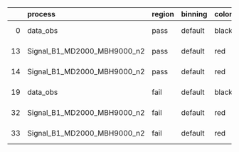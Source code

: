 |    | process                     | region   | binning   | color   | process_type   |   scale | variation   | source_filename                                                     | source_histname   | alias                       | title     |   combine_idx |     lnN |   shapes | syst_type   |   direction |   variation_alias |
|---:|:----------------------------|:---------|:----------|:--------|:---------------|--------:|:------------|:--------------------------------------------------------------------|:------------------|:----------------------------|:----------|--------------:|--------:|---------:|:------------|------------:|------------------:|
|  0 | data_obs                    | pass     | default   | black   | DATA           |       1 | nominal     | ./histograms_for_2DAlphabet_v5//BH_FakeData.root                    | hpass             | FakeData                    | Fake Data |           nan | nan     |      nan | nan         |         nan |               nan |
| 13 | Signal_B1_MD2000_MBH9000_n2 | pass     | default   | red     | SIGNAL         |       1 | lumi        | ./histograms_for_2DAlphabet_v5//BH_Signal_B1_MD2000_MBH9000_n2.root | hpass             | Signal_B1_MD2000_MBH9000_n2 | BH signal |           nan |   1.016 |      nan | lnN         |         nan |               nan |
| 14 | Signal_B1_MD2000_MBH9000_n2 | pass     | default   | red     | SIGNAL         |       1 | nominal     | ./histograms_for_2DAlphabet_v5//BH_Signal_B1_MD2000_MBH9000_n2.root | hpass             | Signal_B1_MD2000_MBH9000_n2 | BH signal |           nan | nan     |      nan | nan         |         nan |               nan |
| 19 | data_obs                    | fail     | default   | black   | DATA           |       1 | nominal     | ./histograms_for_2DAlphabet_v5//BH_FakeData.root                    | hfail             | FakeData                    | Fake Data |           nan | nan     |      nan | nan         |         nan |               nan |
| 32 | Signal_B1_MD2000_MBH9000_n2 | fail     | default   | red     | SIGNAL         |       1 | lumi        | ./histograms_for_2DAlphabet_v5//BH_Signal_B1_MD2000_MBH9000_n2.root | hfail             | Signal_B1_MD2000_MBH9000_n2 | BH signal |           nan |   1.016 |      nan | lnN         |         nan |               nan |
| 33 | Signal_B1_MD2000_MBH9000_n2 | fail     | default   | red     | SIGNAL         |       1 | nominal     | ./histograms_for_2DAlphabet_v5//BH_Signal_B1_MD2000_MBH9000_n2.root | hfail             | Signal_B1_MD2000_MBH9000_n2 | BH signal |           nan | nan     |      nan | nan         |         nan |               nan |
